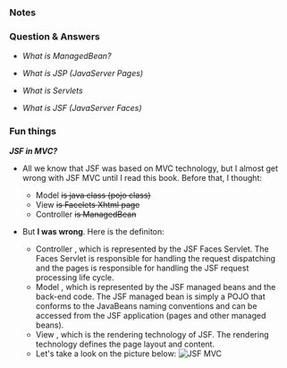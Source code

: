 
### Notes

### Question & Answers

- *What is ManagedBean?*
>

- *What is JSP (JavaServer Pages)*
>

- *What is Servlets*
>

- *What is JSF (JavaServer Faces)*
>

### Fun things

***JSF in MVC?***

- All we know that JSF was based on MVC technology, but I almost get wrong with JSF MVC until I read this book. Before that, I thought:
  - Model ~~is java class (pojo class)~~
  - View ~~is Facelets Xhtml page~~
  - Controller ~~is ManagedBean~~


- But **I was wrong**. Here is the definiton:
  - Controller , which is represented by the JSF Faces Servlet. The Faces Servlet is responsible for handling the request dispatching and the pages is responsible for handling the JSF request processing life cycle.
  - Model , which is represented by the JSF managed beans and the back-end code. The JSF managed bean is simply a POJO that conforms to the JavaBeans naming conventions and can be accessed from the JSF application (pages and other managed beans).
  - View , which is the rendering technology of JSF. The rendering technology defines the page layout and content.
  - Let's take a look on the picture below:
![JSF MVC](https://live.staticflickr.com/7804/40575279223_c7e5c0f743_o_d.jpg)
